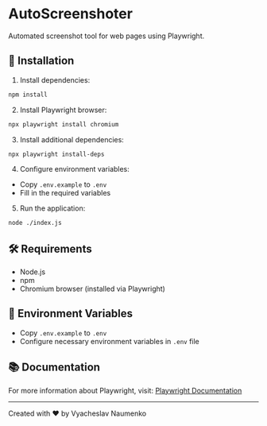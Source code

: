 # AutoScreenshoter

Automated screenshot tool for web pages using Playwright.

## 🚀 Installation

1. Install dependencies:
```bash
npm install
```

2. Install Playwright browser:
```bash
npx playwright install chromium
```

3. Install additional dependencies:
```bash
npx playwright install-deps
```

4. Configure environment variables:
- Copy `.env.example` to `.env`
- Fill in the required variables

5. Run the application:
```bash
node ./index.js
```

## 🛠️ Requirements
- Node.js
- npm
- Chromium browser (installed via Playwright)

## 📝 Environment Variables
- Copy `.env.example` to `.env`
- Configure necessary environment variables in `.env` file

## 📚 Documentation
For more information about Playwright, visit: [Playwright Documentation](https://playwright.dev/docs)


---

Created with ❤️ by Vyacheslav Naumenko
